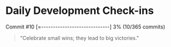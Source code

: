 # Daily Development Check-ins

Commit #10
[=-----------------------------] 3% (10/365 commits)

> "Celebrate small wins; they lead to big victories."
